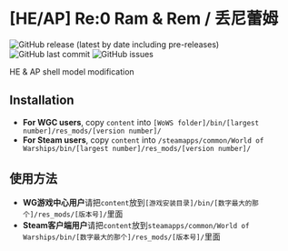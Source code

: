 ﻿# [HE/AP] Re:0 Ram & Rem / 丢尼蕾姆

![GitHub release (latest by date including pre-releases)](https://img.shields.io/github/v/release/SEA-group/DanColle-Ram-Rem?include_prereleases)
![GitHub last commit](https://img.shields.io/github/last-commit/SEA-group/DanColle-Ram-Rem)
![GitHub issues](https://img.shields.io/github/issues-raw/SEA-group/DanColle-Ram-Rem)

HE & AP shell model modification

## Installation
* **For WGC users**, copy `content` into `[WoWS folder]/bin/[largest number]/res_mods/[version number]/`
* **For Steam users**, copy `content` into `/steamapps/common/World of Warships/bin/[largest number]/res_mods/[version number]/`

## 使用方法
* **WG游戏中心用户**请把`content`放到`[游戏安装目录]/bin/[数字最大的那个]/res_mods/[版本号]/`里面
* **Steam客户端用户**请把`content`放到`steamapps/common/World of Warships/bin/[数字最大的那个]/res_mods/[版本号]/`里面
